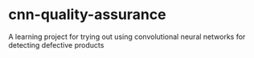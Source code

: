 # cnn-quality-assurance
A learning project for trying out using convolutional neural networks for detecting defective products
